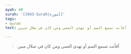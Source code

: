 ```yaml
---
ayah: 40
surah: '[[043-Surah|سورة]]'
tags:
- quran
text: أفأنت تسمع الصم أو تهدي العمي ومن كان في ضلال مبين

---
```

> أفأنت تسمع الصم أو تهدي العمي ومن كان في ضلال مبين
